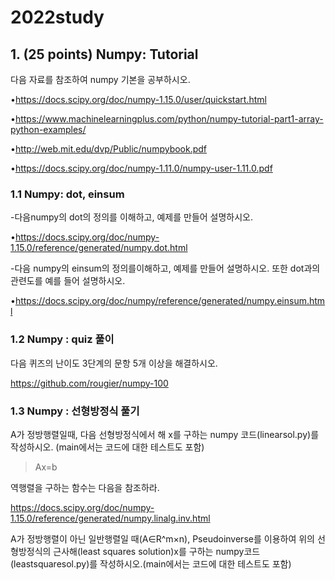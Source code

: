 # 2022study

## 1. (25 points) Numpy: Tutorial

다음 자료를 참조하여 numpy 기본을 공부하시오.

•https://docs.scipy.org/doc/numpy-1.15.0/user/quickstart.html

•https://www.machinelearningplus.com/python/numpy-tutorial-part1-array-python-examples/

•http://web.mit.edu/dvp/Public/numpybook.pdf

•https://docs.scipy.org/doc/numpy-1.11.0/numpy-user-1.11.0.pdf

### 1.1 Numpy: dot, einsum

-다음numpy의 dot의 정의를 이해하고, 예제를 만들어 설명하시오.

•https://docs.scipy.org/doc/numpy-1.15.0/reference/generated/numpy.dot.html

-다음 numpy의 einsum의 정의를이해하고, 예제를 만들어 설명하시오. 또한 dot과의 관련도를 예를 들어 설명하시오.

•https://docs.scipy.org/doc/numpy/reference/generated/numpy.einsum.html

### 1.2 Numpy : quiz 풀이

다음 퀴즈의 난이도 3단계의 문항 5개 이상을 해결하시오.

https://github.com/rougier/numpy-100

### 1.3 Numpy : 선형방정식 풀기

A가 정방행렬일때, 다음 선형방정식에서 해 x를 구하는 numpy 코드(linearsol.py)를 작성하시오. (main에서는 코드에 대한 테스트도 포함)

> Ax=b

역행렬을 구하는 함수는 다음을 참조하라.

https://docs.scipy.org/doc/numpy-1.15.0/reference/generated/numpy.linalg.inv.html

A가 정방행렬이 아닌 일반행렬일 때(A∈R^m×n), Pseudoinverse를 이용하여 위의 선형방정식의 근사해(least squares solution)x를 구하는 numpy코드(leastsquaresol.py)를 작성하시오.(main에서는 코드에 대한 테스트도 포함)

